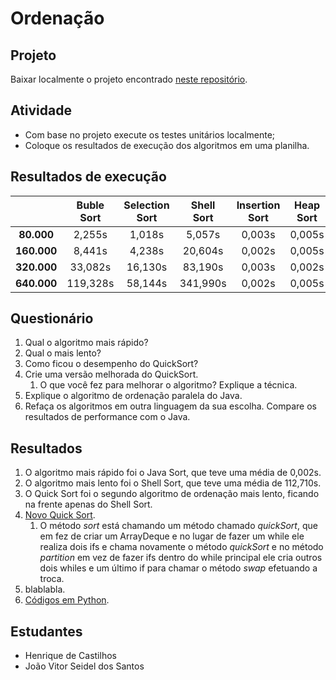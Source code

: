 # Ordenação

## Projeto

Baixar localmente o projeto encontrado [neste repositório](https://github.com/glauco-vinicius/estruturadedados).

## Atividade

* Com base no projeto execute os testes unitários localmente;
* Coloque os resultados de execução dos algoritmos em uma planilha.

## Resultados de execução

|             | Buble Sort | Selection Sort | Shell Sort | Insertion Sort | Heap Sort | Merge Sort | Quick Sort | Java Parallel | Java Sort |
| :---------: | :--------: | :------------: | :--------: | :------------: | :-------: | :--------: | :--------: | :-----------: | :-------: |
| **80.000**  | 2,255s     | 1,018s         | 5,057s     | 0,003s         | 0,005s    | 0,048s     | 1,444s     | 0,013s        | 0,003s    |
| **160.000** | 8,441s     | 4,238s         | 20,604s    | 0,002s         | 0,005s    | 0,017s     | 6,758s     | 0,019s        | 0,000s    |
| **320.000** | 33,082s    | 16,130s        | 83,190s    | 0,003s         | 0,002s    | 0,031s     | 28,509s    | 0,010s        | 0,002s    |
| **640.000** | 119,328s   | 58,144s        | 341,990s   | 0,002s         | 0,005s    | 0,062s     | 109,510s   | 0,008s        | 0,003s    |

## Questionário

1. Qual o algoritmo mais rápido?
2. Qual o mais lento?
3. Como ficou o desempenho do QuickSort?
4. Crie uma versão melhorada do QuickSort.
    1. O que você fez para melhorar o algoritmo? Explique a técnica.
5. Explique o algoritmo de ordenação paralela do Java.
6. Refaça os algoritmos em outra linguagem da sua escolha. Compare os resultados de performance com o Java.

## Resultados

1. O algoritmo mais rápido foi o Java Sort, que teve uma média de 0,002s.
2. O algoritmo mais lento foi o Shell Sort, que teve uma média de 112,710s.
3. O Quick Sort foi o segundo algoritmo de ordenação mais lento, ficando na frente apenas do Shell Sort.
4. [Novo Quick Sort](https://github.com/castilh0s/estrutura-dados/blob/master/Ordena%C3%A7%C3%A3o/SortsProject/src/main/java/catolicasc/estruturadedados/sortalgorithms/NewQuickSortStrategy.java).
    1. O método *sort* está chamando um método chamado *quickSort*, que em fez de criar um ArrayDeque e no lugar de fazer um while ele realiza dois ifs e chama novamente o método *quickSort* e no método *partition* em vez de fazer ifs dentro do while principal ele cria outros dois whiles e um último if para chamar o método *swap* efetuando a troca.
5. blablabla.
6. [Códigos em Python](https://github.com/castilh0s/estrutura-dados/tree/master/Ordena%C3%A7%C3%A3o/M%C3%A9todos%20de%20Ordena%C3%A7%C3%A3o).

## Estudantes

* Henrique de Castilhos
* João Vitor Seidel dos Santos
